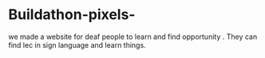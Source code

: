 # Buildathon-pixels-
we made a website for deaf people to learn and find opportunity . They can find lec in sign language and learn things.
